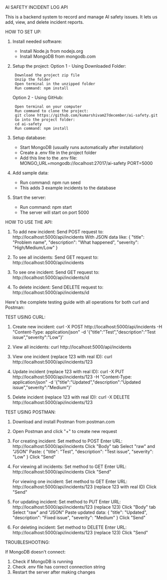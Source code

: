 AI SAFETY INCIDENT LOG API 

This is a backend system to record and manage AI safety issues. It lets us add, view, and delete incident reports.

HOW TO SET UP:

1. Install needed software:
   - Install Node.js from nodejs.org
   - Install MongoDB from mongodb.com

2. Setup the project:
    Option 1 - Using Downloaded Folder:

        Download the project zip file
        Unzip the folder
        Open terminal in the unzipped folder
        Run command: npm install

    Option 2 - Using GitHub:

        Open terminal on your computer
        Run command to clone the project:
        git clone https://github.com/kumarshivam27december/ai-safety.git
        Go into the project folder:
        cd ai-safety
        Run command: npm install

3. Setup database:
   - Start MongoDB (usually runs automatically after installation)
   - Create a .env file in the project folder
   - Add this line to the .env file:
     MONGO_URL=mongodb://localhost:27017/ai-safety
     PORT=5000

4. Add sample data:
   - Run command: 
        npm run seed
   - This adds 3 example incidents to the database

5. Start the server:
   - Run command: npm start
   - The server will start on port 5000

HOW TO USE THE API:

1. To add new incident:
   Send POST request to:
   http://localhost:5000/api/incidents
   With JSON data like:
   {
     "title": "Problem name",
     "description": "What happened",
     "severity": "High/Medium/Low"
   }

2. To see all incidents:
   Send GET request to:
   http://localhost:5000/api/incidents

3. To see one incident:
   Send GET request to:
   http://localhost:5000/api/incidents/id

4. To delete incident:
   Send DELETE request to:
   http://localhost:5000/api/incidents/id

Here's the complete testing guide with all operations for both curl and Postman:

TEST USING CURL:

1. Create new incident:
curl -X POST http://localhost:5000/api/incidents -H "Content-Type: application/json" -d '{"title":"Test","description":"Test issue","severity":"Low"}'

2. View all incidents:
curl http://localhost:5000/api/incidents

3. View one incident (replace 123 with real ID):
curl http://localhost:5000/api/incidents/123

4. Update incident (replace 123 with real ID):
curl -X PUT http://localhost:5000/api/incidents/123 -H "Content-Type: application/json" -d '{"title":"Updated","description":"Updated issue","severity":"Medium"}'

5. Delete incident (replace 123 with real ID):
curl -X DELETE http://localhost:5000/api/incidents/123

TEST USING POSTMAN:

1. Download and install Postman from postman.com
2. Open Postman and click "+" to create new request

3. For creating incident:
    Set method to POST
    Enter URL: http://localhost:5000/api/incidents
    Click "Body" tab
    Select "raw" and "JSON"
    Paste:
        {
            "title": "Test",
            "description": "Test issue",
            "severity": "Low"
        }
    Click "Send"

4. For viewing all incidents:
    Set method to GET
    Enter URL: http://localhost:5000/api/incidents
    Click "Send"

    For viewing one incident:
    Set method to GET
    Enter URL: http://localhost:5000/api/incidents/123 (replace 123 with real ID)
    Click "Send"

5. For updating incident:
    Set method to PUT
    Enter URL: http://localhost:5000/api/incidents/123 (replace 123)
    Click "Body" tab
    Select "raw" and "JSON"
    Paste updated data:
        {
            "title": "Updated",
            "description": "Fixed issue",
            "severity": "Medium"
        }
    Click "Send"

6. For deleting incident:
    Set method to DELETE
    Enter URL: http://localhost:5000/api/incidents/123 (replace 123)
    Click "Send"

TROUBLESHOOTING:

If MongoDB doesn't connect:
1. Check if MongoDB is running
2. Check .env file has correct connection string
3. Restart the server after making changes